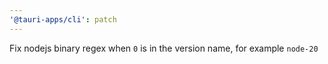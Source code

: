 ```yaml
---
'@tauri-apps/cli': patch
---
```


Fix nodejs binary regex when `0` is in the version name, for example `node-20`
